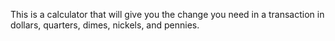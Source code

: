 This is a calculator that will give you the change you need in a transaction in dollars, quarters, dimes, nickels, and pennies.
